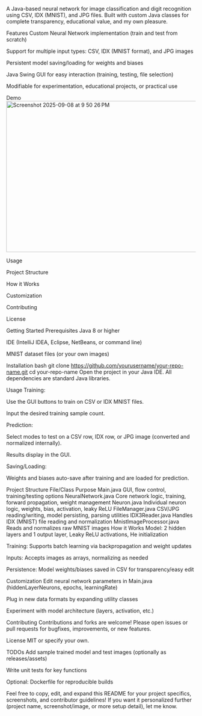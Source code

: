 A Java-based neural network for image classification and digit recognition using CSV, IDX (MNIST), and JPG files. Built with custom Java classes for complete transparency, educational value, and my own pleasure.

Features
Custom Neural Network implementation (train and test from scratch)

Support for multiple input types: CSV, IDX (MNIST format), and JPG images

Persistent model saving/loading for weights and biases

Java Swing GUI for easy interaction (training, testing, file selection)

Modifiable for experimentation, educational projects, or practical use

Demo
<img width="806" height="402" alt="Screenshot 2025-09-08 at 9 50 26 PM" src="https://github.com/user-attachments/assets/f189c666-c7fa-4474-bc33-0051efe39dee" />


Usage

Project Structure

How it Works

Customization

Contributing

License

Getting Started
Prerequisites
Java 8 or higher

IDE (IntelliJ IDEA, Eclipse, NetBeans, or command line)

MNIST dataset files (or your own images)

Installation
bash
git clone https://github.com/yourusername/your-repo-name.git
cd your-repo-name
Open the project in your Java IDE.
All dependencies are standard Java libraries.

Usage
Training:

Use the GUI buttons to train on CSV or IDX MNIST files.

Input the desired training sample count.

Prediction:

Select modes to test on a CSV row, IDX row, or JPG image (converted and normalized internally).

Results display in the GUI.

Saving/Loading:

Weights and biases auto-save after training and are loaded for prediction.

Project Structure
File/Class	Purpose
Main.java	GUI, flow control, training/testing options
NeuralNetwork.java	Core network logic, training, forward propagation, weight management
Neuron.java	Individual neuron logic, weights, bias, activation, leaky ReLU
FileManager.java	CSV/JPG reading/writing, model persisting, parsing utilities
IDX3Reader.java	Handles IDX (MNIST) file reading and normalization
MnistImageProcessor.java	Reads and normalizes raw MNIST images
How it Works
Model: 2 hidden layers and 1 output layer, Leaky ReLU activations, He initialization

Training: Supports batch learning via backpropagation and weight updates

Inputs: Accepts images as arrays, normalizing as needed

Persistence: Model weights/biases saved in CSV for transparency/easy edit

Customization
Edit neural network parameters in Main.java (hiddenLayerNeurons, epochs, learningRate)

Plug in new data formats by expanding utility classes

Experiment with model architecture (layers, activation, etc.)

Contributing
Contributions and forks are welcome! Please open issues or pull requests for bugfixes, improvements, or new features.

License
MIT or specify your own.

TODOs
Add sample trained model and test images (optionally as releases/assets)

Write unit tests for key functions

Optional: Dockerfile for reproducible builds

Feel free to copy, edit, and expand this README for your project specifics, screenshots, and contributor guidelines! If you want it personalized further (project name, screenshot/image, or more setup detail), let me know.
